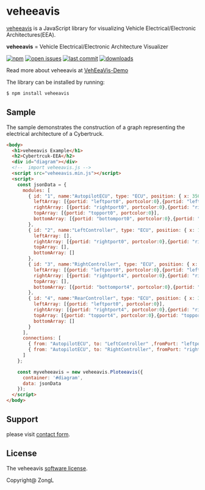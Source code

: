 # veheeavis

[veheeavis](https://zongl.github.io/VehEeaVis-Demo/) is a JavaScript library for visualizing Vehicle Electrical/Electronic Architectures(EEA).

**veheeavis** = Vehicle Electrical/Electronic Architecture Visualizer

[![npm](https://img.shields.io/github/release/ZongL/VehEeaVis-Demo)](https://www.npmjs.com/package/veheeavis)
[![open issues](https://img.shields.io/github/issues-raw/ZongL/VehEeaVis-Demo)](https://github.com/ZongL/VehEeaVis-Demo/issues)
[![last commit](https://img.shields.io/github/last-commit/ZongL/VehEeaVis-Demo)](https://github.com/ZongL/VehEeaVis-Demo/commits/main/)
[![downloads](https://img.shields.io/npm/dw/veheeavis.svg)](https://www.npmjs.com/package/veheeavis)


Read more about veheeavis at [VehEeaVis-Demo](https://zongl.github.io/VehEeaVis-Demo/)

The library can be installed by running:

```bash
$ npm install veheeavis
```


## Sample

The sample demonstrates the construction of a graph representing the electrical architecture of a Cybertruck.

```html
<body>
  <h1>veheeavis Example</h1>
  <h2>Cybertrcuk-EEA</h2>
  <div id="diagram"></div>
  <!--  import veheeavis.js -->
  <script src="veheeavis.min.js"></script>
  <script>
    const jsonData = {
      modules: [
        { id: "1", name:"AutopilotECU", type: "ECU", position: { x: 350, y: 50 , width: 150, height:100, color: '#ccc'},
          leftArray: [{portid: "leftport0", portcolor:0},{portid: "leftport1", portcolor:1}],
          rightArray: [{portid: "rightport0", portcolor:0},{portid: "rightport1", portcolor:1}],
          topArray: [{portid: "topport0", portcolor:0}],
          bottomArray: [{portid: "bottomport0", portcolor:0},{portid: "bottomport1", portcolor:1}]
        },
        { id: "2", name:"LeftController", type: "ECU", position: { x: 100, y: 150 , width: 150, height:60, color: '#ccc'},
          leftArray: [],
          rightArray: [{portid: "rightport0", portcolor:0},{portid: "rightport1", portcolor:1}],
          topArray: [],
          bottomArray: []
        },
        { id: "3", name:"RightController", type: "ECU", position: { x: 550, y: 160 , width: 150, height:80, color: '#ccc'},
          leftArray: [{portid: "leftport0", portcolor:0},{portid: "leftport1", portcolor:1},{portid: "leftport2", portcolor:0}],
          rightArray: [{portid: "rightport4", portcolor:0},{portid: "rightport5", portcolor:1}],
          topArray: [],
          bottomArray: [{portid: "bottomport4", portcolor:0},{portid: "bottomport5", portcolor:1}]
        },
        { id: "4", name:"RearController", type: "ECU", position: { x: 350, y: 300 , width: 150, height:80, color: '#ccc'},
          leftArray: [{portid: "leftport0", portcolor:0}],
          rightArray: [{portid: "rightport4", portcolor:0},{portid: "rightport5", portcolor:1}],
          topArray: [{portid: "topport4", portcolor:0},{portid: "topport5", portcolor:1}],
          bottomArray: []
        }
      ],
      connections: [
        { from: "AutopilotECU", to: "LeftController" ,fromPort: "leftport0",toPort:"rightport0",points:[10,20,]}, 
        { from: "AutopilotECU", to: "RightController", fromPort: "rightport0",toPort:"leftport0"}
      ]
    };

    const myveheeavis = new veheeavis.Ploteeavis({
      container: '#diagram',
      data: jsonData
    });
  </script>
</body>
```

## Support

please visit [contact form](https://zongl.github.io/).

## License

The veheeavis [software license](https://github.com/ZongL/VehEeaVis-Demo/blob/main/LICENSE).

Copyright@ ZongL